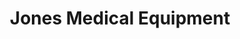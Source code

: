 ---
title: "Jones Medical Equipment"
url: /brunswick/jones-medical-equipment/
shop: Sanitätshaus
---